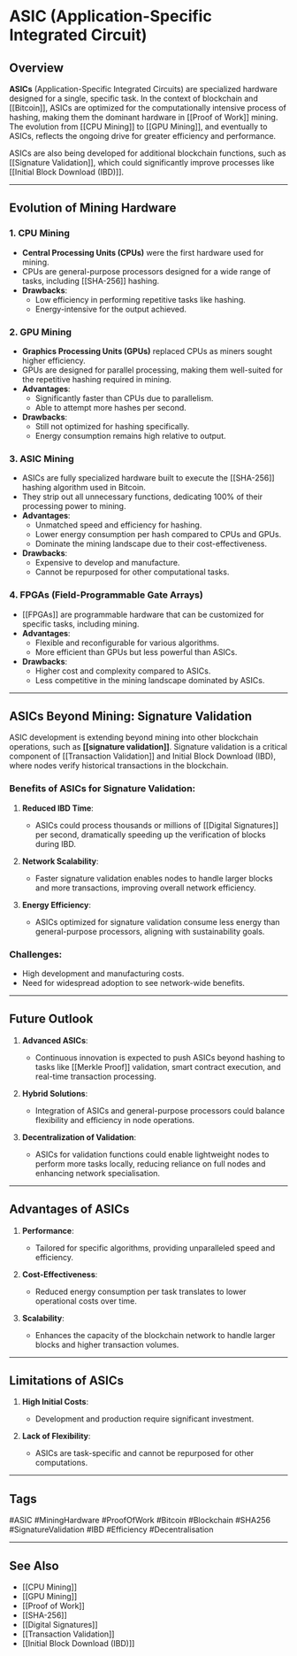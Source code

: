 # ASIC (Application-Specific Integrated Circuit)

## Overview

**ASICs** (Application-Specific Integrated Circuits) are specialized hardware designed for a single, specific task. In the context of blockchain and [[Bitcoin]], ASICs are optimized for the computationally intensive process of hashing, making them the dominant hardware in [[Proof of Work]] mining. The evolution from [[CPU Mining]] to [[GPU Mining]], and eventually to ASICs, reflects the ongoing drive for greater efficiency and performance.

ASICs are also being developed for additional blockchain functions, such as [[Signature Validation]], which could significantly improve processes like [[Initial Block Download (IBD)]].

---

## Evolution of Mining Hardware

### 1. **CPU Mining**
- **Central Processing Units (CPUs)** were the first hardware used for mining.
- CPUs are general-purpose processors designed for a wide range of tasks, including [[SHA-256]] hashing.
- **Drawbacks**:
  - Low efficiency in performing repetitive tasks like hashing.
  - Energy-intensive for the output achieved.

### 2. **GPU Mining**
- **Graphics Processing Units (GPUs)** replaced CPUs as miners sought higher efficiency.
- GPUs are designed for parallel processing, making them well-suited for the repetitive hashing required in mining.
- **Advantages**:
  - Significantly faster than CPUs due to parallelism.
  - Able to attempt more hashes per second.
- **Drawbacks**:
  - Still not optimized for hashing specifically.
  - Energy consumption remains high relative to output.

### 3. **ASIC Mining**
- ASICs are fully specialized hardware built to execute the [[SHA-256]] hashing algorithm used in Bitcoin.
- They strip out all unnecessary functions, dedicating 100% of their processing power to mining.
- **Advantages**:
  - Unmatched speed and efficiency for hashing.
  - Lower energy consumption per hash compared to CPUs and GPUs.
  - Dominate the mining landscape due to their cost-effectiveness.
- **Drawbacks**:
  - Expensive to develop and manufacture.
  - Cannot be repurposed for other computational tasks.

### 4. **FPGAs (Field-Programmable Gate Arrays)**
- [[FPGAs]] are programmable hardware that can be customized for specific tasks, including mining.
- **Advantages**:
  - Flexible and reconfigurable for various algorithms.
  - More efficient than GPUs but less powerful than ASICs.
- **Drawbacks**:
  - Higher cost and complexity compared to ASICs.
  - Less competitive in the mining landscape dominated by ASICs.

---

## ASICs Beyond Mining: Signature Validation

ASIC development is extending beyond mining into other blockchain operations, such as **[[signature validation]]**. Signature validation is a critical component of [[Transaction Validation]] and Initial Block Download (IBD), where nodes verify historical transactions in the blockchain.

### Benefits of ASICs for Signature Validation:
1. **Reduced IBD Time**:
   - ASICs could process thousands or millions of [[Digital Signatures]] per second, dramatically speeding up the verification of blocks during IBD.
   
2. **Network Scalability**:
   - Faster signature validation enables nodes to handle larger blocks and more transactions, improving overall network efficiency.

3. **Energy Efficiency**:
   - ASICs optimized for signature validation consume less energy than general-purpose processors, aligning with sustainability goals.

### Challenges:
- High development and manufacturing costs.
- Need for widespread adoption to see network-wide benefits.

---

## Future Outlook

1. **Advanced ASICs**:
   - Continuous innovation is expected to push ASICs beyond hashing to tasks like [[Merkle Proof]] validation, smart contract execution, and real-time transaction processing.

2. **Hybrid Solutions**:
   - Integration of ASICs and general-purpose processors could balance flexibility and efficiency in node operations.

3. **Decentralization of Validation**:
   - ASICs for validation functions could enable lightweight nodes to perform more tasks locally, reducing reliance on full nodes and enhancing network specialisation.

---

## Advantages of ASICs

1. **Performance**:
   - Tailored for specific algorithms, providing unparalleled speed and efficiency.
   
2. **Cost-Effectiveness**:
   - Reduced energy consumption per task translates to lower operational costs over time.

3. **Scalability**:
   - Enhances the capacity of the blockchain network to handle larger blocks and higher transaction volumes.

---

## Limitations of ASICs

1. **High Initial Costs**:
   - Development and production require significant investment.

2. **Lack of Flexibility**:
   - ASICs are task-specific and cannot be repurposed for other computations.


---

## Tags

#ASIC #MiningHardware #ProofOfWork #Bitcoin #Blockchain #SHA256 #SignatureValidation #IBD #Efficiency #Decentralisation

---

## See Also

- [[CPU Mining]]
- [[GPU Mining]]
- [[Proof of Work]]
- [[SHA-256]]
- [[Digital Signatures]]
- [[Transaction Validation]]
- [[Initial Block Download (IBD)]]


